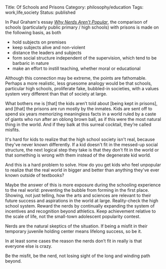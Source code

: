 Title: Of Schools and Prisons
Category: philosophy/education
Tags: work,life,society
Status: published

In Paul Graham's essay [_Why Nerds Aren't Popular_](http://www.paulgraham.com/nerds.html), the comparison of schools (particularly public primary / high schools) with prisons is made on the following basis, as both 

- hold subjects on premises
- keep subjects alive and non-violent
- distance the leaders and subjects
- form social structure independent of the supervision, which tend to be barbaric in nature
- make an effort to instill teaching, whether moral or educational

Although this connection may be extreme, the points are fathomable. Perhaps a more realistic, less gruesome analogy would be that schools, particular high schools, proliferate fake, bubbled-in societies, with a values system very different than that of society at large.

<div class="quote">
        What bothers me is [that] the kids aren’t told about [being kept in prisons], and [that] the prisons are run mostly by the inmates. Kids are sent off to spend six years memorizing meaningless facts in a world ruled by a caste of giants who run after an oblong brown ball, as if this were the most natural thing in the world. And if they balk at this surreal cocktail, they’re called misfits.
</div>

It's hard for kids to realize that the high school society isn't real, because they've never known differently. If a kid doesn't fit in the messed-up social structure, the next logical step they take is that they don't fit in the world or that something is wrong with them instead of the degenerate kid world.

And this is a hard problem to solve. How do you get kids who feel unpopular to realize that the real world in bigger and better than anything they've ever known outside of textbooks?

Maybe the answer of this is more exposure during the schooling experience to the real world: preventing the bubble from forming in the first place. Showing, not just telling, how the arts and sciences are relevant to their future success and aspirations in the world at large. Reality-check the high school system. Reward the nerds by continually expanding the system of incentives and recognition beyond athletics. Keep achievement relative to the scale of life, not the small-town adolescent popularity contest.

Nerds are the natural skeptics of the situation. If being a misfit in their temporary juvenile holding center means lifelong success, so be it.

<div class="quote">
        In at least some cases the reason the nerds don’t fit in really is that everyone else is crazy.
</div>

Be the misfit, be the nerd, not losing sight of the long and winding path beyond.

